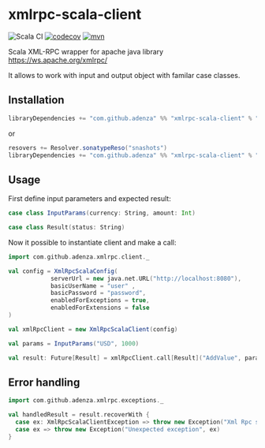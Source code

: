 # xmlrpc-scala-client

![Scala CI](https://github.com/adenza/xmlrpc-scala-client/workflows/Scala%20CI/badge.svg)
[![codecov](https://codecov.io/gh/adenza/xmlrpc-scala-client/branch/master/graph/badge.svg)](https://codecov.io/gh/adenza/xmlrpc-scala-client)
[![mvn](https://img.shields.io/badge/maven-0.1.0-blue)](https://mvnrepository.com/artifact/com.github.adenza/xmlrpc-scala-client/0.1.0)

Scala XML-RPC wrapper for apache java library https://ws.apache.org/xmlrpc/

It allows to work with input and output object with familar case classes.

## Installation

```sbt
libraryDependencies += "com.github.adenza" %% "xmlrpc-scala-client" % "0.1.0"
```
or 
```sbt
resovers += Resolver.sonatypeReso("snashots")
libraryDependencies += "com.github.adenza" %% "xmlrpc-scala-client" % "0.1.0-SNAPSHOT"
```

## Usage

First define input parameters and expected result:

```scala 
case class InputParams(currency: String, amount: Int)

case class Result(status: String)

```

Now it possible to instantiate client and make a call:

```scala
import com.github.adenza.xmlrpc.client._

val config = XmlRpcScalaConfig(
            serverUrl = new java.net.URL("http://localhost:8080"),
            basicUserName = "user" ,
            basicPassword = "password",
            enabledForExceptions = true,
            enabledForExtensions = false
)

val xmlRpcClient = new XmlRpcScalaClient(config)

val params = InputParams("USD", 1000)

val result: Future[Result] = xmlRpcClient.call[Result]("AddValue", params)

```

## Error handling

```scala
import com.github.adenza.xmlrpc.exceptions._

val handledResult = result.recoverWith { 
  case ex: XmlRpcScalaClientException => throw new Exception("Xml Rpc server return code " + ex.getCode)
  case ex => throw new Exception("Unexpected exception", ex)
}
```
